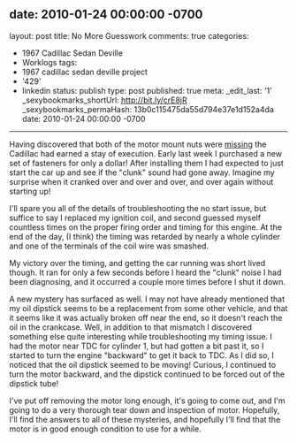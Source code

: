 date: 2010-01-24 00:00:00 -0700
---
layout: post
title: No More Guesswork
comments: true
categories:
- 1967 Cadillac Sedan Deville
- Worklogs
tags:
- 1967 cadillac sedan deville project
- '429'
- linkedin
status: publish
type: post
published: true
meta:
  _edit_last: '1'
  _sexybookmarks_shortUrl: http://bit.ly/crE8jR
  _sexybookmarks_permaHash: 13b0c115475da55d794e37e1d152a4da
date: 2010-01-24 00:00:00 -0700
---
Having discovered that both of the motor mount nuts were <a href="{{ root_url }}/2010/01/11/the-surprises-continue/">missing</a> the Cadillac had earned a stay of execution.  Early last week I purchased a new set of fasteners for only a dollar!  After installing them I had expected to just start the car up and see if the "clunk" sound had gone away.  Imagine my surprise when it cranked over and over and over, and over again without starting up!

I'll spare you all of the details of troubleshooting the no start issue, but suffice to say I replaced my ignition coil, and second guessed myself countless times on the proper firing order and timing for this engine.  At the end of the day, (I think) the timing was retarded by nearly a whole cylinder and one of the terminals of the coil wire was smashed.

My victory over the timing, and getting the car running was short lived though.  It ran for only a few seconds before I heard the "clunk" noise I had been diagnosing, and it occurred a couple more times before I shut it down.

A new mystery has surfaced as well.  I may not have already mentioned that my oil dipstick seems to be a replacement from some other vehicle, and that it seems like it was actually broken off near the end, so it doesn't reach the oil in the crankcase.  Well, in addition to that mismatch I discovered something else quite interesting while troubleshooting my timing issue.  I had the motor near TDC for cylinder 1, but had gotten a bit past it, so I started to turn the engine "backward" to get it back to TDC.  As I did so, I noticed that the oil dipstick seemed to be moving!  Curious, I continued to turn the motor backward, and the dipstick continued to be forced out of the dipstick tube!

I've put off removing the motor long enough, it's going to come out, and I'm going to do a very thorough tear down and inspection of motor.  Hopefully, I'll find the answers to all of these mysteries, and hopefully I'll find that the motor is in good enough condition to use for a while.
